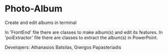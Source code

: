 # Photo-Album
Create and edit albums in terminal

In 'FrontEnd' file there are classes to make album(s) and edit its features.
In 'poiExtractor' file there are classes to extract the album(s) in PowerPoint.

Developers: Athanasios Batsilas, Giwrgos Papasteriadis
